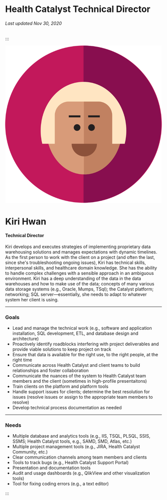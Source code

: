 # Health Catalyst Technical Director

###### Last updated Nov 30, 2020

:::

<div class="persona-header">

![Avatar Image](./assets/avatars/avatar6.svg)

<div>

# Kiri Hwan

#### Technical Director

Kiri develops and executes strategies of implementing proprietary data warehousing solutions and manages expectations with dynamic timelines. As the first person to work with the client on a project (and often the last, since she's troubleshooting ongoing issues), Kiri has technical skills, interpersonal skills, and healthcare domain knowledge. She has the ability to handle complex challenges with a sensible approach in an ambiguous environment. Kiri has a deep understanding of the data in the data warehouses and how to make use of the data; concepts of many various data storage systems (e.g., Oracle, Mumps, TSql); the Catalyst platform; networking; SQL server—essentially, she needs to adapt to whatever system her client is using.

</div>

</div>

<article>

---

### Goals

-   Lead and manage the technical work (e.g., software and application installation, SQL development, ETL, and database design and architecture)
-   Proactively identify roadblocks interfering with project deliverables and provide viable solutions to keep project on track
-   Ensure that data is available for the right use, to the right people, at the right time
-   Communicate across Health Catalyst and client teams to build relationships and foster collaboration
-   Communicate the nuances of the system to Health Catalyst team members and the client (sometimes in high-profile presentaitons)
-   Train clients on the platform and platform tools
-   Handle support issues for clients; determine the best resolution for issues (resolve issues or assign to the appropriate team members to resolve)
-   Develop technical process documentation as needed

---

### Needs

-   Multiple database and analytics tools (e.g., IIS, TSQL, PLSQL, SSIS, SSMS; Health Catalyst tools, e.g., SAMD, SMD, Atlas, etc.)
-   Multiple project management tools (e.g., JIRA, Health Catalyst Community, etc.)
-   Clear communication channels among team members and clients
-   Tools to track bugs (e.g., Health Catalyst Support Portal)
-   Presentation and documentation tools
-   Audit and usage dashboards (e.g., QlikView and other visualization tools)
-   Tool for fixing coding errors (e.g., a text editor)

</article>

:::
